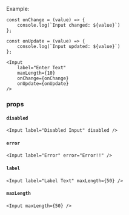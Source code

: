 Example:
```
const onChange = (value) => {
    console.log(`Input changed: ${value}`)
};

const onUpdate = (value) => {
    console.log(`Input updated: ${value}`)
};

<Input
    label="Enter Text"
    maxLength={10}
    onChange={onChange}
    onUpdate={onUpdate}
/>
```

### props

#### `disabled`
```
<Input label="Disabled Input" disabled />
```

#### `error`
```
<Input label="Error" error="Error!!" />
```

#### `label`
```
<Input label="Label Text" maxLength={50} />
```

#### `maxLength`
```
<Input maxLength={50} />
```